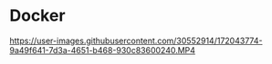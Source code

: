 # Docker

https://user-images.githubusercontent.com/30552914/172043774-9a49f641-7d3a-4651-b468-930c83600240.MP4

